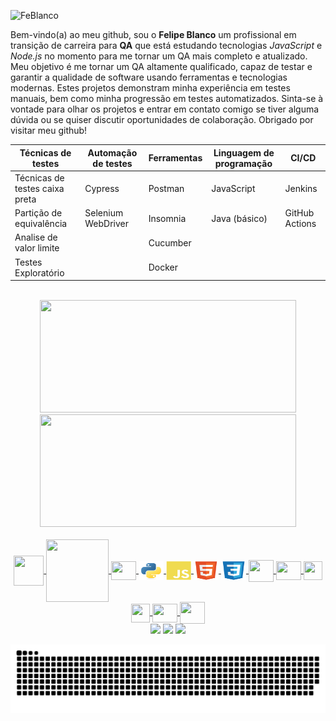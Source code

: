 <p align="left"> <img src="https://komarev.com/ghpvc/?username=FeBlanco&label=Profile%20views&color=brightgreen&style=flat" alt="FeBlanco" /> </p>

Bem-vindo(a) ao meu github, sou o **Felipe Blanco** um profissional em transição de carreira para **QA** que está estudando tecnologias *JavaScript* e *Node.js* no momento para me tornar um QA mais completo e atualizado. Meu objetivo é me tornar um QA altamente qualificado, capaz de testar e garantir a qualidade de software usando ferramentas e tecnologias modernas. Estes projetos demonstram minha experiência em testes manuais, bem como minha progressão em testes automatizados. Sinta-se à vontade para olhar os projetos e entrar em contato comigo se tiver alguma dúvida ou se quiser discutir oportunidades de colaboração. Obrigado por visitar meu github!


| Técnicas de testes   | Automação de testes  |   Ferramentas | Linguagem de programação  |  CI/CD |
| ------------ | ------------ | ------------ | ------------ | ------------ |
|  Técnicas de testes caixa preta  | Cypress  |  Postman |  JavaScript |   Jenkins |
| Partição de equivalência  | Selenium WebDriver | Insomnia   | Java (básico)  |  GitHub Actions
|  Analise de valor limite  |  | Cucumber |  |
| Testes Exploratório  |  | Docker  |   |
<br>
<div align="center">
  <a href="https://github.com/FeBlanco">
  <img width="410" height="180em" src="https://github-readme-stats.vercel.app/api?username=FeBlanco&theme=gotham&show_icons=true)"/>
  <img width="410" height="180em" src="https://github-readme-stats.vercel.app/api/top-langs/?username=FeBlanco&layout=compact&langs_count=6&theme=gotham"/>
</div>
  <div align="center">
  <div style="display: inline_block"><br>
  <img align="center"  height="48" width="48" src="https://upload.wikimedia.org/wikipedia/commons/e/e4/Robot-framework-logo.png">
  <img align="center"  height="100" width="100" src="https://raw.githubusercontent.com/cypress-io/cypress-icons/e61b554695b28267a1387a839f816c73e7a7e95e/src/logo/cypress-io-logo.svg">
   <img align="center"  height="30" width="40" src="https://cdn.jsdelivr.net/gh/devicons/devicon/icons/selenium/selenium-original.svg" />
  <img align="center"  height="30" width="40" src="https://raw.githubusercontent.com/devicons/devicon/master/icons/python/python-original.svg">
  <img align="center"  height="30" width="40" src="https://raw.githubusercontent.com/devicons/devicon/master/icons/javascript/javascript-plain.svg">
  <img align="center"  height="30" width="40" src="https://raw.githubusercontent.com/devicons/devicon/master/icons/html5/html5-original.svg">
  <img align="center"  height="30" width="40" src="https://raw.githubusercontent.com/devicons/devicon/master/icons/css3/css3-original.svg">
  <img align="center"  height="35" width="40" src="https://cdn.jsdelivr.net/gh/devicons/devicon/icons/java/java-original.svg" />
  <img align="center"  height="30" width="40" src="https://cdn.jsdelivr.net/gh/devicons/devicon/icons/cucumber/cucumber-plain.svg">
   <img align="center"  height="30" width="30" src="https://www.vectorlogo.zone/logos/getpostman/getpostman-icon.svg">
   <img align="center"  height="30" width="30" src="https://cdn.svgporn.com/logos/insomnia.svg">
  <img align="center"  height="30" width="40" src="https://cdn.jsdelivr.net/gh/devicons/devicon/icons/git/git-original.svg">
   <img align="center"  height="35" width="40" src="https://cdn.jsdelivr.net/gh/devicons/devicon/icons/jenkins/jenkins-original.svg">
</div>
<div> 
  <a href = "https://gitlab.com/FeBlanco"><img src="https://img.shields.io/badge/GitLab-330F63?style=for-the-badge&logo=gitlab&logoColor=white" target="_blank"></a>
  <a href = "mailto:feeh.blanco@gmail.com"><img src="https://img.shields.io/badge/-Gmail-%23333?style=for-the-badge&logo=gmail&logoColor=white" target="_blank"></a>
  <a href="https://www.linkedin.com/in/felipe-blanco-guarda/" target="_blank"><img src="https://img.shields.io/badge/-LinkedIn-%230077B5?style=for-the-badge&logo=linkedin&logoColor=white" target="_blank"></a> 
  
  
 
  ![Snake animation](https://github.com/FeBlanco/FeBlanco/blob/output/github-contribution-grid-snake.svg)
 
</div>
